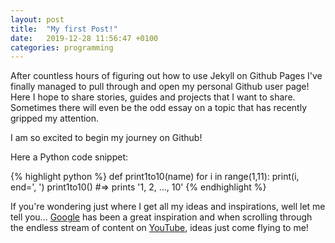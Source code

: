```yaml
---
layout: post
title:  "My first Post!"
date:   2019-12-28 11:56:47 +0100
categories: programming
---
```

After countless hours of figuring out how to use Jekyll on Github Pages I've finally managed to pull through and open my personal Github user page! Here I hope to share stories, guides and projects that I want to share. Sometimes there will even be the odd essay on a topic that has recently gripped my attention.

I am so excited to begin my journey on Github!

Here a Python code snippet:

{% highlight python %}
def print1to10(name)
    for i in range(1,11):
        print(i, end=', ')
print1to10()
#=> prints '1, 2, ..., 10'
{% endhighlight %}

If you're wondering just where I get all my ideas and inspirations, well let me tell you... [Google][google-web] has been a great inspiration and when scrolling through the endless stream of content on [YouTube][yt-web], ideas just come flying to me!

[google-web]: https://www.google.com/,
[yt-web]: https://www.youtube.com/
